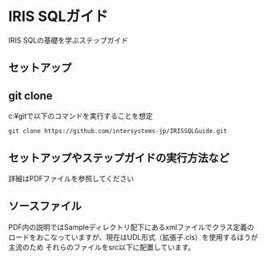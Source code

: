 # IRIS SQLガイド

 IRIS SQLの基礎を学ぶステップガイド

## セットアップ

## git clone

c:¥gitで以下のコマンドを実行することを想定

```
git clone https://github.com/intersystems-jp/IRISSQLGuide.git
```

## セットアップやステップガイドの実行方法など

詳細はPDFファイルを参照してください


## ソースファイル

PDF内の説明ではSampleディレクトリ配下にあるxmlファイルでクラス定義のロードをおこなっていますが、現在はUDL形式（拡張子.cls）を使用するほうが主流のため
それらのファイルをsrc以下に配置しています。


